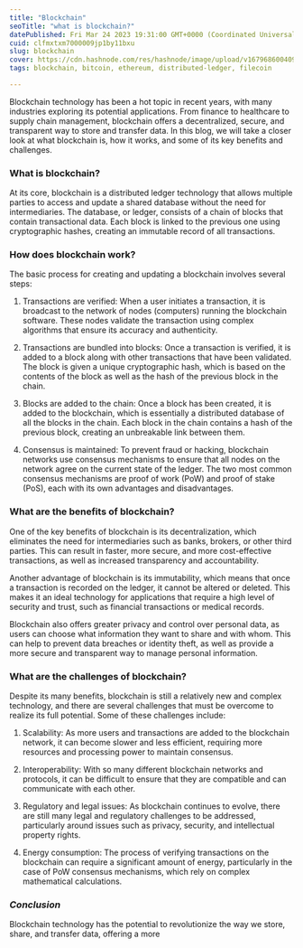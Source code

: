 ```yaml
---
title: "Blockchain"
seoTitle: "what is blockchain?"
datePublished: Fri Mar 24 2023 19:31:00 GMT+0000 (Coordinated Universal Time)
cuid: clfmxtxm7000009jp1by11bxu
slug: blockchain
cover: https://cdn.hashnode.com/res/hashnode/image/upload/v1679686004099/bb4b6435-03f4-46dd-bc3b-8f608409a1df.jpeg
tags: blockchain, bitcoin, ethereum, distributed-ledger, filecoin

---
```


Blockchain technology has been a hot topic in recent years, with many industries exploring its potential applications. From finance to healthcare to supply chain management, blockchain offers a decentralized, secure, and transparent way to store and transfer data. In this blog, we will take a closer look at what blockchain is, how it works, and some of its key benefits and challenges.

### **What is blockchain?**

At its core, blockchain is a distributed ledger technology that allows multiple parties to access and update a shared database without the need for intermediaries. The database, or ledger, consists of a chain of blocks that contain transactional data. Each block is linked to the previous one using cryptographic hashes, creating an immutable record of all transactions.

### **How does blockchain work?**

The basic process for creating and updating a blockchain involves several steps:

1. Transactions are verified: When a user initiates a transaction, it is broadcast to the network of nodes (computers) running the blockchain software. These nodes validate the transaction using complex algorithms that ensure its accuracy and authenticity.
    
2. Transactions are bundled into blocks: Once a transaction is verified, it is added to a block along with other transactions that have been validated. The block is given a unique cryptographic hash, which is based on the contents of the block as well as the hash of the previous block in the chain.
    
3. Blocks are added to the chain: Once a block has been created, it is added to the blockchain, which is essentially a distributed database of all the blocks in the chain. Each block in the chain contains a hash of the previous block, creating an unbreakable link between them.
    
4. Consensus is maintained: To prevent fraud or hacking, blockchain networks use consensus mechanisms to ensure that all nodes on the network agree on the current state of the ledger. The two most common consensus mechanisms are proof of work (PoW) and proof of stake (PoS), each with its own advantages and disadvantages.
    

### **What are the benefits of blockchain?**

One of the key benefits of blockchain is its decentralization, which eliminates the need for intermediaries such as banks, brokers, or other third parties. This can result in faster, more secure, and more cost-effective transactions, as well as increased transparency and accountability.

Another advantage of blockchain is its immutability, which means that once a transaction is recorded on the ledger, it cannot be altered or deleted. This makes it an ideal technology for applications that require a high level of security and trust, such as financial transactions or medical records.

Blockchain also offers greater privacy and control over personal data, as users can choose what information they want to share and with whom. This can help to prevent data breaches or identity theft, as well as provide a more secure and transparent way to manage personal information.

### **What are the challenges of blockchain?**

Despite its many benefits, blockchain is still a relatively new and complex technology, and there are several challenges that must be overcome to realize its full potential. Some of these challenges include:

1. Scalability: As more users and transactions are added to the blockchain network, it can become slower and less efficient, requiring more resources and processing power to maintain consensus.
    
2. Interoperability: With so many different blockchain networks and protocols, it can be difficult to ensure that they are compatible and can communicate with each other.
    
3. Regulatory and legal issues: As blockchain continues to evolve, there are still many legal and regulatory challenges to be addressed, particularly around issues such as privacy, security, and intellectual property rights.
    
4. Energy consumption: The process of verifying transactions on the blockchain can require a significant amount of energy, particularly in the case of PoW consensus mechanisms, which rely on complex mathematical calculations.
    

### ***Conclusion***

Blockchain technology has the potential to revolutionize the way we store, share, and transfer data, offering a more